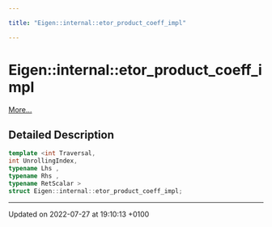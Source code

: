 ```yaml
---

title: "Eigen::internal::etor_product_coeff_impl"

---
```


# Eigen::internal::etor_product_coeff_impl



 [More...](#detailed-description)

## Detailed Description

```cpp
template <int Traversal,
int UnrollingIndex,
typename Lhs ,
typename Rhs ,
typename RetScalar >
struct Eigen::internal::etor_product_coeff_impl;
```

-------------------------------

Updated on 2022-07-27 at 19:10:13 +0100